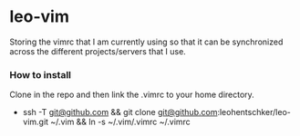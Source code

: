# leo-vim
Storing the vimrc that I am currently using so that it can be synchronized across the different projects/servers that I use.


### How to install
Clone in the repo and then link the .vimrc to your home directory.
* ssh -T git@github.com && git clone git@github.com:leohentschker/leo-vim.git ~/.vim && ln -s ~/.vim/.vimrc ~/.vimrc
